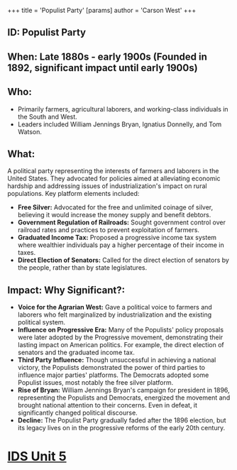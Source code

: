 +++
 title = 'Populist Party'
[params]
	author = 'Carson West'
+++
## ID: Populist Party

## When: Late 1880s - early 1900s (Founded in 1892, significant impact until early 1900s)

## Who:
* Primarily farmers, agricultural laborers, and working-class individuals in the South and West.
* Leaders included William Jennings Bryan, Ignatius Donnelly, and Tom Watson.

## What:
A political party representing the interests of farmers and laborers in the United States.  They advocated for policies aimed at alleviating economic hardship and addressing issues of industrialization's impact on rural populations.  Key platform elements included:

* **Free Silver:**  Advocated for the free and unlimited coinage of silver, believing it would increase the money supply and benefit debtors.
* **Government Regulation of Railroads:**  Sought government control over railroad rates and practices to prevent exploitation of farmers.
* **Graduated Income Tax:**  Proposed a progressive income tax system where wealthier individuals pay a higher percentage of their income in taxes.
* **Direct Election of Senators:**  Called for the direct election of senators by the people, rather than by state legislatures.


## Impact: Why Significant?:
* **Voice for the Agrarian West:** Gave a political voice to farmers and laborers who felt marginalized by industrialization and the existing political system.
* **Influence on Progressive Era:** Many of the Populists' policy proposals were later adopted by the Progressive movement, demonstrating their lasting impact on American politics.  For example, the direct election of senators and the graduated income tax.
* **Third Party Influence:** Though unsuccessful in achieving a national victory, the Populists demonstrated the power of third parties to influence major parties' platforms.  The Democrats adopted some Populist issues, most notably the free silver platform.
* **Rise of Bryan:** William Jennings Bryan's campaign for president in 1896, representing the Populists and Democrats, energized the movement and brought national attention to their concerns.  Even in defeat, it significantly changed political discourse.
* **Decline:** The Populist Party gradually faded after the 1896 election, but its legacy lives on in the progressive reforms of the early 20th century.

# [IDS Unit 5](./../ids-unit-5/)